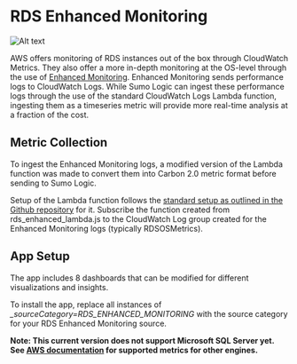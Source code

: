 # RDS Enhanced Monitoring

![Alt text](/Screenshots/RDS-Enhanced-Monitoring-Overview.png)

AWS offers monitoring of RDS instances out of the box through CloudWatch Metrics. They also offer a more in-depth monitoring at the OS-level through the use of [Enhanced Monitoring](https://docs.aws.amazon.com/AmazonRDS/latest/UserGuide/USER_Monitoring.OS.html). Enhanced Monitoring sends performance logs to CloudWatch Logs. While Sumo Logic can ingest these performance logs through the use of the standard CloudWatch Logs Lambda function, ingesting them as a timeseries metric will provide more real-time analysis at a fraction of the cost.

## Metric Collection

To ingest the Enhanced Monitoring logs, a modified version of the Lambda function was made to convert them into Carbon 2.0 metric format before sending to Sumo Logic.

Setup of the Lambda function follows the [standard setup as outlined in the Github repository](https://github.com/SumoLogic/sumologic-aws-lambda/tree/master/cloudwatchlogs) for it. Subscribe the function created from rds_enhanced_lambda.js to the CloudWatch Log group created for the Enhanced Monitoring logs (typically RDSOSMetrics).

## App Setup

The app includes 8 dashboards that can be modified for different visualizations and insights.

To install the app, replace all instances of *_sourceCategory=RDS_ENHANCED_MONITORING* with the source category for your RDS Enhanced Monitoring source.

**Note: This current version does not support Microsoft SQL Server yet. See [AWS documentation](https://docs.aws.amazon.com/AmazonRDS/latest/UserGuide/USER_Monitoring.OS.html) for supported metrics for other engines.**